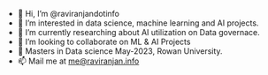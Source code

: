 - 👋 Hi, I’m @raviranjandotinfo
- 👀 I’m interested in data science, machine learning and AI projects.
- 🌱 I’m currently researching about AI utilization on Data governace.
- 💞️ I’m looking to collaborate on ML & AI Projects
- :school: Masters in Data science May-2023, Rowan University.
- 📫 Mail me at me@raviranjan.info


<!---
raviranjandotinfo/raviranjandotinfo is a ✨ special ✨ repository because its `README.md` (this file) appears on your GitHub profile.
You can click the Preview link to take a look at your changes.
--->
